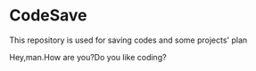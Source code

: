 # CodeSave
This repository is used for saving codes and some projects' plan

Hey,man.How are you?Do you like coding?
